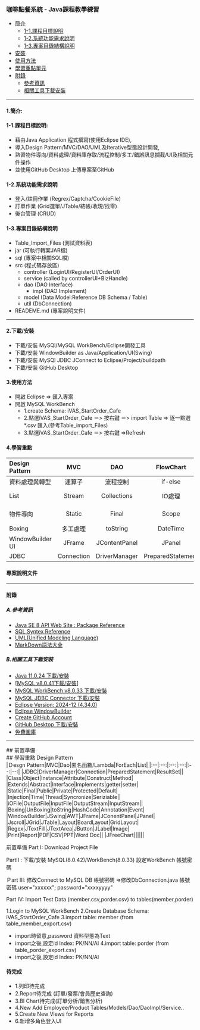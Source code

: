 ### 咖啡點餐系統 - Java課程教學練習  <br>
+ [簡介](####1.簡介)  <br>
  + [1-1.課程目標說明](####1-1.課程目標說明)  <br>
  + [1-2.系統功能需求說明](####1-2.系統功能需求說明)  <br>
  + [1-3.專案目錄結構說明](####1-3.專案目錄結構說明)  <br>
+ [安裝](####2.下載/安裝)  
+ [使用方法](####3.使用方法)  <br>
+ [學習重點單元](####4.學習重點)  <br>
+ [附錄](####附錄.參考資訊)  <br>
  + [參考資訊](####A.參考資訊)  <br>
  + [相關工具下載安裝](####B.相關工具下載安裝)  <br>
<HR>

#### 1.簡介:  <br>
#### 1-1.課程目標說明:  <br>
+ 藉由Java Application 程式撰寫(使用Eclipse IDE),  <br>
+ 導入Design Pattern/MVC/DAO/UML及Iterative型態設計開發,  <br>
+ 熟習物件導向/資料處理/資料庫存取/流程控制/多工/錯誤訊息攔截/UI及相關元件操作  <br>
+ 並使用GitHub Desktop 上傳專案至GitHub  <br>
#### 1-2.系統功能需求說明  <br>
+ 登入/註冊作業 (Regrex/Captcha/CookieFile)  <br>
+ 訂單作業 (Grid選單/JTable/結帳/收現/找零)  <br>
+ 後台管理 (CRUD)  <br>
#### 1-3.專案目錄結構說明  <br>
+ Table_Import_Files (測試資料表)  <br>
+ jar (可執行轉案JAR檔)  <br>
+ sql (專案中相關SQL檔)  <br>
+ src (程式碼存放區)  <br>
  + controller (LoginUI/RegisterUI/OrderUI)  <br>
  + service (called by controllerUI+BizHandle)  <br>
  + dao (DAO Interface)  <br>
    + impl (DAO Implement)  <br>
  + model (Data Model:Reference DB Schema / Table)  <br>
  + util (DbConnection)  <br>
+ READEME.md (專案說明文件)  <br>
<HR>

#### 2.下載/安裝  <br>
+ 下載/安裝 MySQl/MySQL WorkBench/Eclipse開發工具  <br>
+ 下載/安裝 WindowBuilder as Java/Application/UI(Swing)  <br>
+ 下載/安裝 MySQl JDBC JConnect to Eclipse/Project/buildpath  <br>
+ 下載/安裝 GitHub Desktop 

#### 3.使用方法  <br>
+ 開啟 Eclipse => 匯入專案
+ 開啟 MySQL WorkBench
  + 1.create Schema: iVAS_StartOrder_Cafe
  + 2.點選iVAS_StartOrder_Cafe ＝> 按右鍵 ＝> import Table => 逐一點選*.csv 匯入(參考Table_import_Files)
  + 3.點選iVAS_StartOrder_Cafe ＝> 按右鍵 =>Refresh
#### 4.學習重點  <br>
|Design Pattern|MVC|DAO|FlowChart|UML|  <br>
|:--|:--:|:--:|:--:|:--:|--:| 
|資料處理與轉型| 運算子 | 流程控制 | if-else | Switch | ForEach|  <br>
|List | Stream | Collections |IO處理 | Annotation | Exception Handle|  <br>
|物件導向 | Static | Final | Scope | 匿名函數＆Lambda | Object Injection|  <br>
|Boxing|多工處理|toString | DateTime|Event|SQL|  <br>
|WindowBuilder UI| JFrame | JContentPanel | JPanel | GridLayout | JTable |  <br>
|JDBC | Connection | DriverManager | PreparedStatement | ResultSet | Class.forName|  <br>
#### 專案說明文件  <br>
<HR>

#### 附錄  <br>
##### A.參考資訊  <br>
+ [Java SE 8 API Web Site : Package Reference](https://docs.oracle.com/javase/8/docs/api/)  <br>
+ [SQL Syntex Reference](https://www.w3schools.com/)  <br>
+ [UML(Unified Modeling Language)](https://zh.wikipedia.org/zh-tw/%E7%BB%9F%E4%B8%80%E5%BB%BA%E6%A8%A1%E8%AF%AD%E8%A8%80)   <br>
+ [MarkDown語法大全](https://hackmd.io/@eMP9zQQ0Qt6I8Uqp2Vqy6w/SyiOheL5N/%2FBVqowKshRH246Q7UDyodFA)  <br>

##### B.相關工具下載安裝  <br>
+ [Java 11.0.24 下載/安裝](https://www.oracle.com/tw/java/technologies/javase/jdk11-archive-downloads.html)
+ [[MySQL v8.0.41下載/安裝](https://dev.mysql.com/downloads/mysql/8.0.html)]  <br>
+ [MySQL WorkBench v8.0.33 下載/安裝](https://dev.mysql.com/downloads/workbench/) <br>
+ [MySQL JDBC Connector 下載/安裝](https://downloads.mysql.com/archives/c-j/)  <br>
+ [Eclipse Version: 2024-12 (4.34.0)](https://www.eclipse.org/downloads/)  <br>
+ [Eclipse WindowBuilder](https://projects.eclipse.org/projects/tools.windowbuilder/downloads)  <br>
+ [Create GitHub Account](https://github.com/) <br>
+ [GitHub Desktop 下載/安裝](https://desktop.github.com/download/)  <br>
+ [免費圖庫](https://www.iconarchive.com/)  <br>

<HR>
## 前置準備  <br>
## 學習重點 Design Pattern <br>
|Ｄesgn Pattern|MVC|Dao|匿名函數/Lambda|ForEach|List|
|:--|:--:|:--:|:--:|:--:|--:|
|JDBC|DriverManager|Connection|PreparedStatement|ResultSet||
|Class|Object|Instance|Attribute|Construct|Method|
|Extends|Abstract|Interface|Implements|getter|setter|
|Static|Final|Public|Private|Protected|Default|
|Injection|Time|Thread|Syncronize|Seriziable||
|iOFile|OutputFile|InputFile|OutputStream|InputStream||
|Boxing|UnBoxing|toString|HashCode|Annotation|Event|
|WindowBuilder|JSwing|AWT|JFrame|JConentPanel|JPanel|
|Jscroll|JGrid|JTable|Layout|BoardLayout|GridLayout|
|Regex|JTextFill|JTextArea|JButton|JLabel|Image|
|Print|Report|PDF|CSV|PPT|Word Doc||
|JFreeChart||||||

前置準備
Part I: Download Project File

PartII : 
下載/安裝 MySQL(8.0.42)/WorkBench(8.0.33)
設定WorkBench 帳號密碼

Ｐart III:
修改Connect to MySQL DB 帳號密碼
=>修改DbConnection.java 帳號密碼
user="xxxxxx";
password="xxxxyyyy"

Part IV:
Import Test Data (member.csv,porder.csv) to tables(member,porder)

1.Login to MySQL WorkBench
2.Create Database Schema: iVAS_StartOrder_Cafe
3.import table: member   (from table_member_export.csv)
- import時留意,password 資料型態為Text
- import之後,設定id Index: PK/NN/AI
4.import table: porder   (from table_porder_export.csv)
- import之後,設定id Index: PK/NN/AI



#### 待完成
+ 1.列印待完成
+ 2.Report待完成 (訂單/發票/會員歷史查詢)
+ 3.BI Chart待完成(訂單分析/銷售分析)
+ 4.New Add Employee/Product Tables/Models/Dao/DaoImpl/Service..
+ 5.Create New Views for Reports
+ 6.新增多角色登入UI

